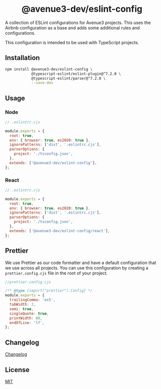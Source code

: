 <h1 align="center">@avenue3-dev/eslint-config</h1>

A collection of ESLint configurations for Avenue3 projects. This uses the Airbnb configuration as a base and adds some additional rules and configurations.

This configuration is intended to be used with TypeScript projects.

## Installation

```bash
npm install @avenue3-dev/eslint-config \
            @typescript-eslint/eslint-plugin@^7.2.0 \
            @typescript-eslint/parser@^7.2.0 \
            --save-dev
```

## Usage

### Node

```js
// .eslintrc.cjs

module.exports = {
  root: true,
  env: { browser: true, es2020: true },
  ignorePatterns: ['dist', '.eslintrc.cjs'],
  parserOptions: {
    project: './tsconfig.json',
  },
  extends: ['@avenue3-dev/eslint-config'],
};
```

### React

```js
// .eslintrc.cjs

module.exports = {
  root: true,
  env: { browser: true, es2020: true },
  ignorePatterns: ['dist', '.eslintrc.cjs'],
  parserOptions: {
    project: './tsconfig.json',
  },
  extends: ['@avenue3-dev/eslint-config/react'],
};
```

## Prettier

We use Prettier as our code formatter and have a default configuration that we use across all projects. You can use this configuration by creating a `prettier.config.cjs` file in the root of your project.

```js
//prettier.config.cjs

/** @type {import("prettier").Config} */
module.exports = {
  trailingComma: 'es5',
  tabWidth: 2,
  semi: true,
  singleQuote: true,
  printWidth: 80,
  endOfLine: 'lf',
};
```

## Changelog

[Changelog](CHANGELOG.md)

## License

[MIT](LICENSE)
